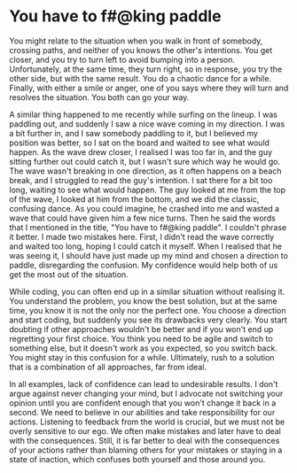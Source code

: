 # You have to f#@king paddle

You might relate to the situation when you walk in front of somebody, crossing paths, and neither of you knows the other's intentions. You get closer, and you try to turn left to avoid bumping into a person. Unfortunately, at the same time, they turn right, so in response, you try the other side, but with the same result. You do a chaotic dance for a while. Finally, with either a smile or anger, one of you says where they will turn and resolves the situation. You both can go your way.

A similar thing happened to me recently while surfing on the lineup. I was paddling out, and suddenly I saw a nice wave coming in my direction. I was a bit further in, and I saw somebody paddling to it, but I believed my position was better, so I sat on the board and waited to see what would happen. As the wave drew closer, I realised I was too far in, and the guy sitting further out could catch it, but I wasn't sure which way he would go. The wave wasn't breaking in one direction, as it often happens on a beach break, and I struggled to read the guy's intention. I sat there for a bit too long, waiting to see what would happen. The guy looked at me from the top of the wave, I looked at him from the bottom, and we did the classic, confusing dance. As you could imagine, he crashed into me and wasted a wave that could have given him a few nice turns. Then he said the words that I mentioned in the title, "You have to f#@king paddle". I couldn't phrase it better. I made two mistakes here. First, I didn't read the wave correctly and waited too long, hoping I could catch it myself. When I realised that he was seeing it, I should have just made up my mind and chosen a direction to paddle, disregarding the confusion. My confidence would help both of us get the most out of the situation.

While coding, you can often end up in a similar situation without realising it. You understand the problem, you know the best solution, but at the same time, you know it is not the only nor the perfect one. You choose a direction and start coding, but suddenly you see its drawbacks very clearly. You start doubting if other approaches wouldn't be better and if you won't end up regretting your first choice. You think you need to be agile and switch to something else, but it doesn't work as you expected, so you switch back. You might stay in this confusion for a while. Ultimately, rush to a solution that is a combination of all approaches, far from ideal.

In all examples, lack of confidence can lead to undesirable results. I don't argue against never changing your mind, but I advocate not switching your opinion until you are confident enough that you won't change it back in a second. We need to believe in our abilities and take responsibility for our actions. Listening to feedback from the world is crucial, but we must not be overly sensitive to our ego. We often make mistakes and later have to deal with the consequences. Still, it is far better to deal with the consequences of your actions rather than blaming others for your mistakes or staying in a state of inaction, which confuses both yourself and those around you.

